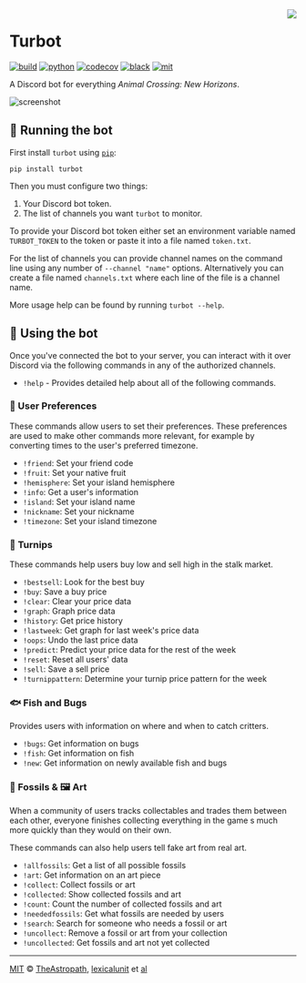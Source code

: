 <img align="right" src="https://raw.githubusercontent.com/theastropath/turbot/master/turbot.png" />

# Turbot

[![build][build-badge]][build]
[![python][python-badge]][python]
[![codecov][codecov-badge]][codecov]
[![black][black-badge]][black]
[![mit][mit-badge]][mit]

A Discord bot for everything _Animal Crossing: New Horizons_.

![screenshot](https://user-images.githubusercontent.com/1903876/80841531-787c2f00-8bb4-11ea-8975-cc619b978635.png)

## 🤖 Running the bot

First install `turbot` using [`pip`](https://pip.pypa.io/en/stable/):

```shell
pip install turbot
```

Then you must configure two things:

1. Your Discord bot token.
2. The list of channels you want `turbot` to monitor.

To provide your Discord bot token either set an environment variable named
`TURBOT_TOKEN` to the token or paste it into a file named `token.txt`.

For the list of channels you can provide channel names on the command line using
any number of `--channel "name"` options. Alternatively you can create a file
named `channels.txt` where each line of the file is a channel name.

More usage help can be found by running `turbot --help`.

## 📱 Using the bot

Once you've connected the bot to your server, you can interact with it over
Discord via the following commands in any of the authorized channels.

- `!help` - Provides detailed help about all of the following commands.

### 🤔 User Preferences

These commands allow users to set their preferences. These preferences are used
to make other commands more relevant, for example by converting times to the
user's preferred timezone.

- `!friend`: Set your friend code
- `!fruit`: Set your native fruit
- `!hemisphere`: Set your island hemisphere
- `!info`: Get a user's information
- `!island`: Set your island name
- `!nickname`: Set your nickname
- `!timezone`: Set your island timezone

### 💸 Turnips

These commands help users buy low and sell high in the stalk market.

- `!bestsell`: Look for the best buy
- `!buy`: Save a buy price
- `!clear`: Clear your price data
- `!graph`: Graph price data
- `!history`: Get price history
- `!lastweek`: Get graph for last week's price data
- `!oops`: Undo the last price data
- `!predict`: Predict your price data for the rest of the week
- `!reset`: Reset all users' data
- `!sell`: Save a sell price
- `!turnippattern`: Determine your turnip price pattern for the week

### 🐟 Fish and Bugs

Provides users with information on where and when to catch critters.

- `!bugs`: Get information on bugs
- `!fish`: Get information on fish
- `!new`: Get information on newly available fish and bugs

### 🦴 Fossils & 🖼️ Art

When a community of users tracks collectables and trades them between each
other, everyone finishes collecting everything in the game s much more quickly
than they would on their own.

These commands can also help users tell fake art from real art.

- `!allfossils`: Get a list of all possible fossils
- `!art`: Get information on an art piece
- `!collect`: Collect fossils or art
- `!collected`: Show collected fossils and art
- `!count`: Count the number of collected fossils and art
- `!neededfossils`: Get what fossils are needed by users
- `!search`: Search for someone who needs a fossil or art
- `!uncollect`: Remove a fossil or art from your collection
- `!uncollected`: Get fossils and art not yet collected

---

[MIT][mit] © [TheAstropath][theastropath], [lexicalunit][lexicalunit] et [al][contributors]

[black-badge]:      https://img.shields.io/badge/code%20style-black-000000.svg
[black]:            https://github.com/psf/black
[build-badge]:      https://github.com/theastropath/turbot/workflows/build/badge.svg
[build]:            https://github.com/theastropath/turbot/actions
[codecov-badge]:    https://codecov.io/gh/theastropath/turbot/branch/master/graph/badge.svg
[codecov]:          https://codecov.io/gh/theastropath/turbot
[contributors]:     https://github.com/theastropath/turbot/graphs/contributors
[lexicalunit]:      http://github.com/lexicalunit
[mit-badge]:        https://img.shields.io/badge/License-MIT-yellow.svg
[mit]:              https://opensource.org/licenses/MIT
[python-badge]:     https://img.shields.io/badge/python-3.7+-blue.svg
[python]:           https://www.python.org/
[theastropath]:     https://github.com/theastropath
